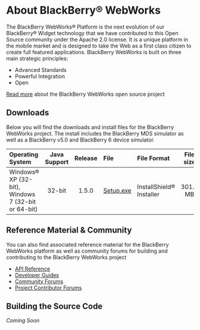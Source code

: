 # About BlackBerry&reg; WebWorks
The BlackBerry WebWorks&reg; Platform is the next evolution of our BlackBerry&reg; Widget technology that we have contributed to this Open Source community under the Apache 2.0 license. It is a unique platform in the mobile market and is designed to take the Web as a first class citizen to create full featured applications. BlackBerry WebWorks is built on three main strategic principles:

* Advanced Standards
* Powerful Integration
* Open

[Read more](https://github.com/blackberry/WebWorks/wiki) about the BlackBerry WebWorks open source project

## Downloads
Below you will find the downloads and install files for the BlackBerry WebWorks project.  The install includes the BlackBerry MDS simulator as well as a BlackBerry v5.0 and BlackBerry 6 device simulator.

Operating System | Java Support | Release | File | File Format | File size 
:------------|:------------:|:------------:|:------------|:------------|:------------:|
Windows&reg; XP (32-bit), Windows 7 (32-bit or 64-bit) | 32-bit | 1.5.0 | [Setup.exe](https://www.blackberry.com/Downloads/contactFormPreload.do?code=DC727151E5D55DDE1E950767CF861CA5&dl=8185E1D15E547FA5D76168608FF54721) | InstallShield&reg; Installer | 301.5 MB

## Reference Material &amp; Community
You can also find associated reference material for the BlackBerry WebWorks platform as well as community forums for building and contributing to the BlackBerry WebWorks project

* [API Reference](http://www.blackberry.com/developers/docs/widgetapi/)
* [Developer Guides](http://docs.blackberry.com/en/developers/subcategories/?userType=21&category=BlackBerry+Widgets&subCategory=BlackBerry+Widget+Development+Guides)
* [Community Forums](http://supportforums.blackberry.com/t5/Web-Development/bd-p/browser_dev)
* [Project Contributor Forums](http://supportforums.blackberry.com/t5/BlackBerry-WebWorks/bd-p/ww_con)

## Building the Source Code
*Coming Soon*
